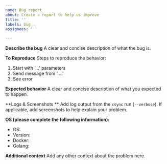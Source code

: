 ```yaml
---
name: Bug report
about: Create a report to help us improve
title: ''
labels: bug
assignees: ''

---
```


**Describe the bug**
A clear and concise description of what the bug is.

**To Reproduce**
Steps to reproduce the behavior:
1. Start with '...' parameters
2. Send message from '....'
3. See error

**Expected behavior**
A clear and concise description of what you expected to happen.

**Logs & Screenshots **
Add log output from the `csync` run (`--verbose`). If applicable, add screenshots to help explain your problem. 

**OS (please complete the following information):**
 - OS:
 - Version:
 - Docker:
 - Golang:

**Additional context**
Add any other context about the problem here.
